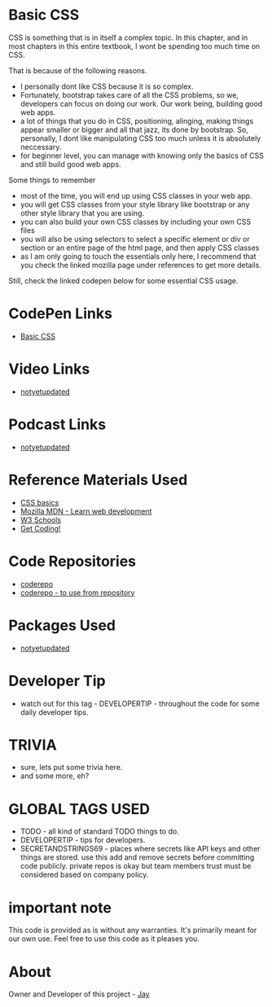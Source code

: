 # Basic CSS

CSS is something that is in itself a complex topic. In this chapter, and in most chapters in this entire textbook, I wont be spending too much time on CSS.

That is because of the following reasons.

* I personally dont like CSS because it is so complex.
* Fortunately, bootstrap takes care of all the CSS problems, so we, developers can focus on doing our work. Our work being, building good web apps.
* a lot of things that you do in CSS, positioning, alinging, making things appear smaller or bigger and all that jazz, its done by bootstrap. So, personally, I dont like manipulating CSS too much unless it is absolutely neccessary. 
* for beginner level, you can manage with knowing only the basics of CSS and still build good web apps.

Some things to remember

* most of the time, you will end up using CSS classes in your web app.
* you will get CSS classes from your style library like bootstrap or any other style library that you are using.
* you can also build your own CSS classes by including your own CSS files
* you will also be using selectors to select a specific element or div or section or an entire page of the html page, and then apply CSS classes
* as I am only going to touch the essentials only here, I recommend that you check the linked mozilla page under references to get more details. 

Still, check the linked codepen below for some essential CSS usage.

# CodePen Links

* [Basic CSS](https://codepen.io/jay-pancodu/pen/BajyeKm)

# Video Links

* [notyetupdated](Link)

# Podcast Links

* [notyetupdated](Link)

# Reference Materials Used 

* [CSS basics](https://developer.mozilla.org/en-US/docs/Learn/Getting_started_with_the_web/CSS_basics)
* [Mozilla MDN - Learn web development](https://developer.mozilla.org/en-US/docs/Learn)
* [W3 Schools](https://www.w3schools.com)
* [Get Coding!](https://getcodingkids.com/missions/)

# Code Repositories

* [coderepo](https://github.com/Jay-study-nildana/Tutorials/tree/master/WebCode/basic-css) 
* [coderepo - to use from repository](../WebCode/basic-css/)

# Packages Used 

* [notyetupdated](Link)

# Developer Tip 

* watch out for this tag - DEVELOPERTIP - throughout the code for some daily developer tips.

# TRIVIA 

* sure, lets put some trivia here.
* and some more, eh?

# GLOBAL TAGS USED

* TODO - all kind of standard TODO things to do. 
* DEVELOPERTIP - tips for developers.
* SECRETANDSTRINGS69 - places where secrets like API keys and other things are stored. use this add and remove secrets before committing code publicly. private repos is okay but team members trust must be considered based on company policy. 

# important note 

This code is provided as is without any warranties. It's primarily meant for our own use. Feel free to use this code as it pleases you.

# About

Owner and Developer of this project - [Jay](http://thechalakas.com)